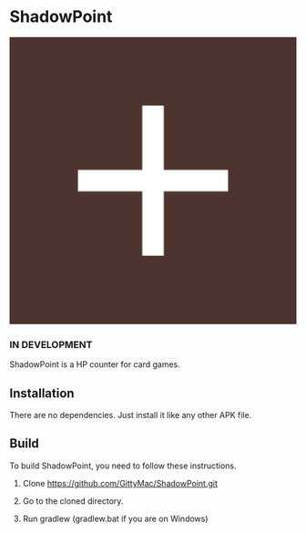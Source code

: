 # ShadowPoint
![ShadowPoint](https://github.com/GittyMac/ShadowPoint/blob/master/app/src/main/ic_launchericon-playstore.png?raw=true "ShadowPoint")

### IN DEVELOPMENT

ShadowPoint is a HP counter for card games.


## Installation
There are no dependencies. Just install it like any other APK file.

## Build

To build ShadowPoint, you need to follow these instructions.

1. Clone https://github.com/GittyMac/ShadowPoint.git

2. Go to the cloned directory.

3. Run gradlew (gradlew.bat if you are on Windows)
